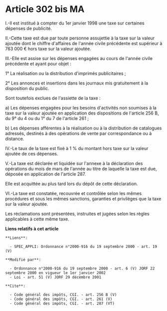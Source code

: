 # Article 302 bis MA

I.-Il est institué à compter du 1er janvier 1998 une taxe sur certaines dépenses de publicité. 

II.-Cette taxe est due par toute personne assujettie à la taxe sur la valeur ajoutée dont le chiffre d'affaires de l'année
civile précédente est supérieur à 763 000 € hors taxe sur la valeur ajoutée. 

III.-Elle est assise sur les dépenses engagées au cours de l'année civile précédente et ayant pour objet : 

1° La réalisation ou la distribution d'imprimés publicitaires ; 

2° Les annonces et insertions dans les journaux mis gratuitement à la disposition du public. 

Sont toutefois exclues de l'assiette de la taxe : 

a) Les dépenses engagées pour les besoins d'activités non soumises à la taxe sur la valeur ajoutée en application des
dispositions de l'article 256 B, du 9° du 4 ou du 1° du 7 de l'article 261 ; 

b) Les dépenses afférentes à la réalisation ou à la distribution de catalogues adressés, destinés à des opérations de vente
par correspondance ou à distance. 

IV.-Le taux de la taxe est fixé à 1 % du montant hors taxe sur la valeur ajoutée de ces dépenses. 

V.-La taxe est déclarée et liquidée sur l'annexe à la déclaration des opérations du mois de mars de l'année au titre de
laquelle la taxe est due, déposée en application de l'article 287. 

Elle est acquittée au plus tard lors du dépôt de cette déclaration. 

VI.-La taxe est constatée, recouvrée et contrôlée selon les mêmes procédures et sous les mêmes sanctions, garanties et
privilèges que la taxe sur la valeur ajoutée. 

Les réclamations sont présentées, instruites et jugées selon les règles applicables à cette même taxe.

**Liens relatifs à cet article**

	**Liens**:

	  - SPEC_APPLI: Ordonnance n°2000-916 du 19 septembre 2000 - art. 19 (V)

	**Modifié par**:

	  - Ordonnance n°2000-916 du 19 septembre 2000 - art. 6 (V) JORF 22 septembre 2000 en vigueur le 1er janvier 2002
	  - Loi - art. 51 (V) JORF 29 décembre 2001

	**Cite**:

	  - Code général des impôts, CGI. - art. 256 B (V)
	  - Code général des impôts, CGI. - art. 261 (V)
	  - Code général des impôts, CGI. - art. 287 (VT)
